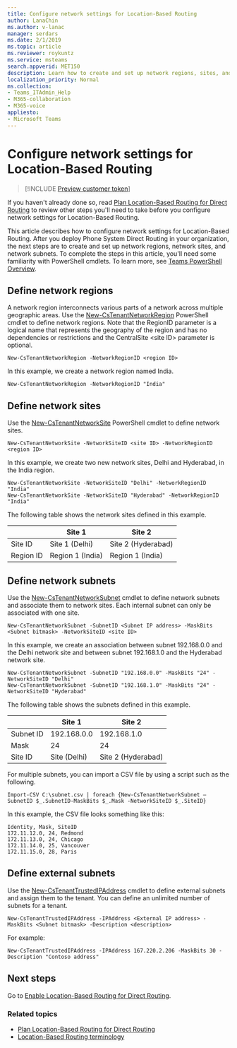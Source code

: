 ```yaml
---
title: Configure network settings for Location-Based Routing
author: LanaChin
ms.author: v-lanac
manager: serdars
ms.date: 2/1/2019
ms.topic: article
ms.reviewer: roykuntz
ms.service: msteams
search.appverid: MET150
description: Learn how to create and set up network regions, sites, and subnets for Location-Based Routing for Direct Routing.
localization_priority: Normal
ms.collection:  
- Teams_ITAdmin_Help
- M365-collaboration
- M365-voice
appliesto: 
- Microsoft Teams
---
```


# Configure network settings for Location-Based Routing

> [!INCLUDE [Preview customer token](includes/preview-feature.md)] 

If you haven't already done so, read [Plan Location-Based Routing for Direct Routing](location-based-routing-plan.md) to review other steps you'll need to take before you configure network settings for Location-Based Routing.

This article describes how to configure network settings for Location-Based Routing. After you deploy Phone System Direct Routing in your organization, the next steps are to create and set up network regions, network sites, and network subnets. To complete the steps in this article, you'll need some familiarity with PowerShell cmdlets. To learn more, see [Teams PowerShell Overview](teams-powershell-overview.md).

## Define network regions
 A network region interconnects various parts of a network across multiple geographic areas. Use the [New-CsTenantNetworkRegion](https://docs.microsoft.com/powershell/module/skype/New-CsTenantNetworkRegion?view=skype-ps) PowerShell cmdlet to define network regions. Note that the RegionID parameter is a logical name that represents the geography of the region and has no dependencies or restrictions and the CentralSite &lt;site ID&gt; parameter is optional. 

```
New-CsTenantNetworkRegion -NetworkRegionID <region ID>  
```

In this example, we create a network region named India. 
```
New-CsTenantNetworkRegion -NetworkRegionID "India"  
```

## Define network sites

Use the [New-CsTenantNetworkSite](https://docs.microsoft.com/powershell/module/skype/new-cstenantnetworksite?view=skype-ps) PowerShell cmdlet to define network sites. 

```
New-CsTenantNetworkSite -NetworkSiteID <site ID> -NetworkRegionID <region ID>
```
In this example, we create two new network sites, Delhi and Hyderabad, in the India region. 
```
New-CsTenantNetworkSite -NetworkSiteID "Delhi" -NetworkRegionID "India" 
New-CsTenantNetworkSite -NetworkSiteID "Hyderabad" -NetworkRegionID "India" 
```
The following table shows the network sites defined in this example. 

||Site 1 |Site 2 |
|---------|---------|---------|
|Site ID    |    Site 1 (Delhi)     |  Site 2 (Hyderabad)       |
|Region ID  |     Region 1 (India)    |   Region 1 (India)      |

## Define network subnets

Use the [New-CsTenantNetworkSubnet](https://docs.microsoft.com/powershell/module/skype/new-cstenantnetworksubnet?view=skype-ps) cmdlet to define network subnets and associate them to network sites. Each internal subnet can only be associated with one site. 
```
New-CsTenantNetworkSubnet -SubnetID <Subnet IP address> -MaskBits <Subnet bitmask> -NetworkSiteID <site ID> 
```
In this example, we create an association between subnet 192.168.0.0 and the Delhi network site and between subnet 192.168.1.0 and the Hyderabad network site.
```
New-CsTenantNetworkSubnet -SubnetID "192.168.0.0" -MaskBits "24" -NetworkSiteID "Delhi" 
New-CsTenantNetworkSubnet -SubnetID "192.168.1.0" -MaskBits "24" -NetworkSiteID "Hyderabad" 
```
The following table shows the subnets defined in this example. 

||Site 1 |Site 2 |
|---------|---------|---------|
|Subnet ID   |    192.168.0.0     |  192.168.1.0     |
|Mask  |     24    |   24      |
|Site ID  | Site (Delhi) | Site 2 (Hyderabad) |

For multiple subnets, you can import a CSV file by using a script such as the following.
```
Import-CSV C:\subnet.csv | foreach {New-CsTenantNetworkSubnet –SubnetID $_.SubnetID-MaskBits $_.Mask -NetworkSiteID $_.SiteID}  
```
In this example, the CSV file looks something like this:
```
Identity, Mask, SiteID 
172.11.12.0, 24, Redmond 
172.11.13.0, 24, Chicago 
172.11.14.0, 25, Vancouver 
172.11.15.0, 28, Paris
```
## Define external subnets
Use the [New-CsTenantTrustedIPAddress](https://docs.microsoft.com/powershell/module/skype/new-cstenanttrustedipaddress?view=skype-ps) cmdlet to define external subnets and assign them to the tenant. You can define an unlimited number of subnets for a tenant. 
```
New-CsTenantTrustedIPAddress -IPAddress <External IP address> -MaskBits <Subnet bitmask> -Description <description> 
```
For example:
```
New-CsTenantTrustedIPAddress -IPAddress 167.220.2.206 -MaskBits 30 -Description "Contoso address"  
```

## Next steps
Go to [Enable Location-Based Routing for Direct Routing](location-based-routing-enable.md).

### Related topics
- [Plan Location-Based Routing for Direct Routing](location-based-routing-plan.md)
- [Location-Based Routing terminology](location-based-routing-terminology.md)
